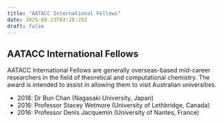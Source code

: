 ```yaml
---
title: "AATACC International Fellows"
date: 2025-08-13T03:28:25Z
draft: false
---
```


## AATACC International Fellows
AATACC International Fellows are generally overseas-based mid-career researchers in the field of theoretical and computational chemistry. The award is intended to assist in allowing them to visit Australian universities.

*   2018: Dr Bun Chan (Nagasaki University, Japan)
*   2016: Professor Stacey Wetmore (University of Lethbridge, Canada)
*   2016: Professor Denis Jacquemin (University of Nantes, France)
